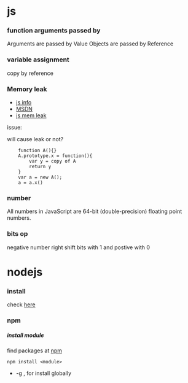 # js

### function arguments passed by 
Arguments are passed by Value
Objects are passed by Reference

### variable assignment
copy by reference

### Memory leak
- [js info](http://javascript.info/tutorial/memory-leaks)
- [MSDN](https://msdn.microsoft.com/en-us/library/ms976398.aspx)
- [js mem leak](http://blogger.gtwang.org/2014/01/javascript-memory-leak-patterns.html)

issue:

will cause leak or not?
```
    function A(){}
    A.prototype.x = function(){
        var y = copy of A
        return y
    }
    var a = new A();
    a = a.x()

```
### number
All numbers in JavaScript are 64-bit (double-precision) floating point numbers.


### bits op
negative number right shift bits with 1 and postive with 0


# nodejs

### install
check [here](https://github.com/BizShuk/env_setup/blob/master/setup/nodejs.sh)

### npm

##### install module
find packages at [npm](https://www.npmjs.com/package/package)

`npm install <module>` 
- -g , for install globally




